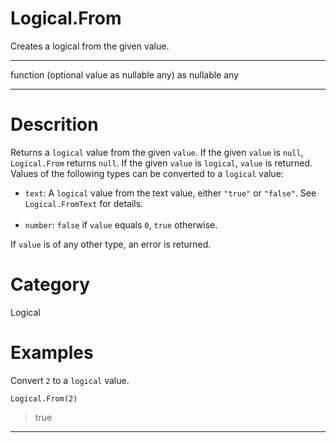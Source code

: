 ﻿# Logical.From
Creates a logical from the given value.
***
function (optional value as nullable any) as nullable any
***
# Descrition 
Returns a <code>logical</code> value from the given <code>value</code>. If the given <code>value</code> is <code>null</code>, <code>Logical.From</code> returns <code>null</code>.  If the given <code>value</code> is <code>logical</code>, <code>value</code> is returned. Values of the following types can be converted to a <code>logical</code> value:
      <ul>
        <li><code>text</code>: A <code>logical</code> value from the text value, either <code>"true"</code> or <code>"false"</code>. See <code>Logical.FromText</code> for details.</li>        
        <li><code>number</code>: <code>false</code> if <code>value</code> equals <code>0</code>, <code>true</code> otherwise.</li>
      </ul>
If <code>value</code> is of any other type, an error is returned.
# Category 
Logical
# Examples 
Convert <code>2</code> to a <code>logical</code> value.
```
Logical.From(2)
```
> true
***
